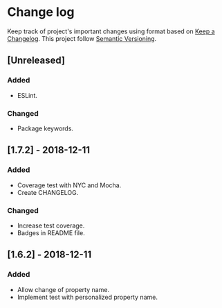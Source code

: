 # Change log

Keep track of project's important changes using format based on [Keep a Changelog](https://keepachangelog.com).
This project follow [Semantic Versioning](https://semver.org/spec/v2.0.0.html).

## [Unreleased]

### Added

- ESLint.

### Changed

- Package keywords.

## [1.7.2] - 2018-12-11

### Added

- Coverage test with NYC and Mocha.
- Create CHANGELOG.

### Changed

- Increase test coverage.
- Badges in README file.

## [1.6.2] - 2018-12-11

### Added

- Allow change of property name.
- Implement test with personalized property name.
